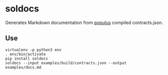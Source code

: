 # soldocs

Generates Markdown documentation from [populus](https://github.com/ethereum/populus) compiled contracts.json.

## Use

```
virtualenv -p python3 env
. env/bin/activate
pip install soldocs
soldocs --input examples/build/contracts.json --output examples/docs.md
```
